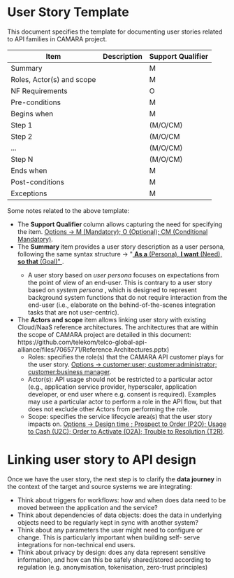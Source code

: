 # User Story Template
This document specifies the template for documenting user stories related to API families in CAMARA project. 

| Item | Description | Support Qualifier |
|----|----|----|
|Summary| | M |
|Roles, Actor(s) and scope|| M |
|NF Requirements|| O |
|Pre-conditions|| M |
|Begins when|| M |
|Step 1|| (M/O/CM) |
|Step 2|| (M/O/CM|
|...|| (M/O/CM) |
|Step N|| (M/O/CM) |
|Ends when|| M |
|Post-conditions|| M |
|Exceptions|| M | 

Some notes related to the above template:
<ul>
  <li> The <b> Support Qualifier </b> column allows capturing the need for specifying the item. <ins>Options -> M (Mandatory); O (Optional); CM (Conditional Mandatory)</ins>. </li>
  <li> The <b> Summary </b> item provides a user story description as a user persona, following the same syntax structure -> "<ins> <b>As a</b> (Persona), <b>I want</b> (Need), <b>so that</b> (Goal)" </ins>.</li>
  <ul>    
    <li> A user story based on <em>user persona</em> focuses on expectations from the point of view of an end-user. This is contrary to a user story based on <em>system persona </em>, which is designed to represent background system functions that do not require interaction from the end-user (i.e., elaborate on the behind-of-the-scenes integration tasks that are not user-centric).</li>
  </ul>
  <li> The <b>Actors and scope</b> item allows linking user story with existing Cloud/NaaS reference architectures. The architectures that are within the scope of CAMARA project are detailed in this document: https://github.com/telekom/telco-global-api-alliance/files/7065771/Reference.Architectures.pptx)
    <ul>    
        <li> Roles: specifies the role(s) that the CAMARA API customer plays for the user story. <ins>Options -> customer:user; customer:administrator; customer:business manager</ins>. </li>
        <li> Actor(s): API usage should not be restricted to a particular actor (e.g., application service provider, hyperscaler, application developer, or end user where e.g. consent is required). Examples may use a particular actor to perform a role in the API flow, but that does not exclude other Actors from performing the role. 
        <li> Scope: specifies the service lifecycle area(s) that the user story impacts on. <ins>Options -> Design time ; Prospect to Order (P2O); Usage to Cash (U2C); Order to Activate (O2A); Trouble to Resolution (T2R)</ins>. </li>
    </ul>
  </li>
</ul>


# Linking user story to API design
Once we have the user story, the next step is to clarify the <b>data journey</b> in the context of the target and source systems we are integrating:
<ul>
  <li> Think about triggers for workflows: how and when does data need to be moved between the application and the service? </li>
  <li> Think about dependencies of data objects: does the data in underlying objects need to be regularly kept in sync with another system? </li>
  <li> Think about any parameters the user might need to configure or change. This is particularly important when building self- serve integrations for non-technical end users. 
  <li> Think about privacy by design: does any data represent sensitive information, and how can this be safely shared/stored according to regulation (e.g. anonymisation, tokenisation, zero-trust principles) 
  </li>
</ul>
